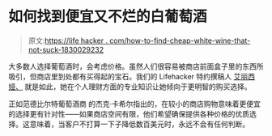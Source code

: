 # 如何找到便宜又不烂的白葡萄酒

> 原文:[https://life hacker . com/how-to-find-cheap-white-wine-that-not-suck-1830029232](https://lifehacker.com/how-to-find-cheap-white-wine-that-doesnt-suck-1830029232)

大多数人选择葡萄酒时，会考虑价格。虽然人们很容易被商店前面盒子里的东西所吸引，但商店里到处都有买得起的宝石。我们的 Lifehacker 特约撰稿人 [艾丽西娅、](https://kinja.com/aliciaadamczyk#_ga=2.143714613.1609591400.1540566063-2107713592.1518549088) 就是如此，她在个人理财方面的专业知识让她倾向于更明智的购买选择。

正如范德比尔特葡萄酒商 的杰克·卡希尔指出的，在较小的商店购物意味着更便宜的选择更有针对性——如果商店空间有限，他们希望确保提供各种价格的优质选择。这意味着，当客户不打算一下子降低数百美元时，永远不会有任何判断。